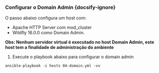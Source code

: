 ### Configurar o Domain Admin {docsify-ignore}

O passo abaixo configura um host com:
- Apache HTTP Server com mod_cluster
- Wildfly 16.0.0 como Domain Admin.

**Obs: Nenhum servidor virtual é executado no host Domain Admin, este host tem a finalidade de administração do ambiente**

1. Execute o playbook abaixo para configurar o domain admin
```
ansible-playbook -i hosts 04-domain.yml -vv
```
